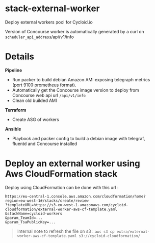 # stack-external-worker
Deploy external workers pool for Cycloid.io

Version of Concourse worker is automatically generated by a curl on `scheduler_api_address`/api/v1/info

# Details


**Pipeline**

  * Run packer to build debian Amazon AMI exposing telegraph metrics (port 9100 prometheus format).
  * Automatically get the Concourse image version to deploy from Concourse web api url `/api/v1/info`
  * Clean old builded AMI

**Terraform**

  * Create ASG of workers

**Ansible**

  * Playbook and packer config to build a debian image with telegraf, fluentd and Concourse installed


# Deploy an external worker using Aws CloudFormation stack

Deploy using CloudFormation can be done with this url :

```
https://eu-central-1.console.aws.amazon.com/cloudformation/home?region=eu-west-1#/stacks/create/review
?templateURL=https://s3-eu-west-1.amazonaws.com/cycloid-cloudformation/external-worker-aws-cf-template.yaml
&stackName=cycloid-workers
&param_TeamId=...
&param_TsaPublicKey=...
```

> Internal note to refresh the file on s3 : `aws s3 cp extra/external-worker-aws-cf-template.yaml s3://cycloid-cloudformation/`
